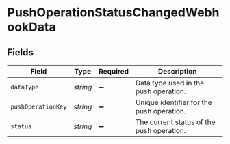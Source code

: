 # PushOperationStatusChangedWebhookData


## Fields

| Field                                     | Type                                      | Required                                  | Description                               |
| ----------------------------------------- | ----------------------------------------- | ----------------------------------------- | ----------------------------------------- |
| `dataType`                                | *string*                                  | :heavy_minus_sign:                        | Data type used in the push operation.     |
| `pushOperationKey`                        | *string*                                  | :heavy_minus_sign:                        | Unique identifier for the push operation. |
| `status`                                  | *string*                                  | :heavy_minus_sign:                        | The current status of the push operation. |
